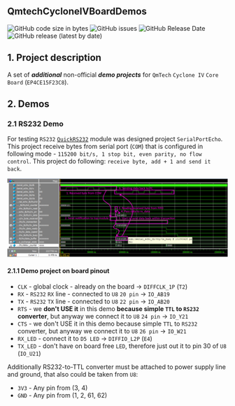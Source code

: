 ## QmtechCycloneIVBoardDemos
![GitHub code size in bytes](https://img.shields.io/github/languages/code-size/wissance/QmtechCycloneIVBoardDemos?style=plastic) 
![GitHub issues](https://img.shields.io/github/issues/wissance/QmtechCycloneIVBoardDemos?style=plastic)
![GitHub Release Date](https://img.shields.io/github/release-date/wissance/QmtechCycloneIVBoardDemos?style=plastic)
![GitHub release (latest by date)](https://img.shields.io/github/downloads/wissance/QmtechCycloneIVBoardDemos/v0.1/total?style=plastic)

## 1. Project description

A set of ***additional*** non-official ***demo projects*** for `QmTech` `Cyclone IV` `Core Board` (`EP4CE15F23C8`).

## 2. Demos

### 2.1 RS232 Demo

For testing `RS232` [`QuickRS232`](https://github.com/Wissance/QuickRS232) module
was designed project `SerialPortEcho`. This project receive bytes from serial port (`COM`) that is configured in following mode - `115200 bit/s, 1 stop bit, even parity, no flow control`. This project do following: `receive byte, add + 1 and send it back`.

![RS232 Timing diagrams](/docs/img/serial_echo_demo.png)

#### 2.1.1 Demo project on board pinout

* `CLK` - global clock - already on the board -> `DIFFCLK_1P` (`T2`)
* `RX` - `RS232` `RX` line - connected to `U8` `20 pin` -> `IO_AB19`
* `TX` - `RS232` `TX` line - connected to `U8` `22 pin` -> `IO_AB20`
* `RTS` - we **don't USE it** in this demo **because simple `TTL` to `RS232` converter**, but anyway we connect it to `U8` `24 pin` -> `IO_Y21`
* `CTS` - we don't USE it in this demo because simple `TTL` to `RS232` converter,
  but anyway we connect it to `U8` `26 pin` -> `IO_W21`
* `RX_LED` - connect it to `D5 LED` -> `DIFFIO_L2P` (`E4`)
* `TX_LED` - don't have on board free `LED`, therefore just out it to pin 30 of `U8` (`IO_U21`)

Additionally RS232-to-TTL converter must be attached to power supply line and ground, that also could be taken from `U8`:

* `3V3` - Any pin from (3, 4)
* `GND` - Any pin from (1, 2, 61, 62)

